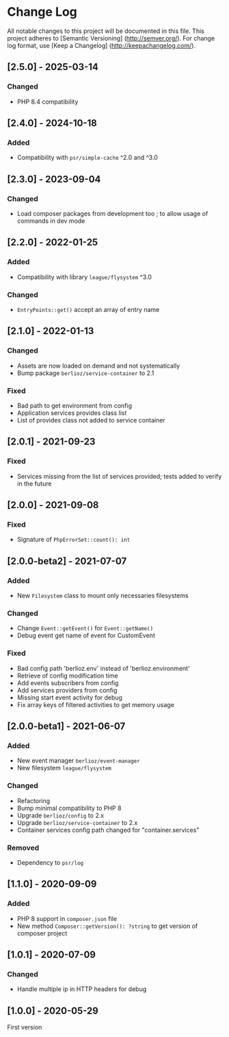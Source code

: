 # Change Log

All notable changes to this project will be documented in this file. This project adheres
to [Semantic Versioning] (http://semver.org/). For change log format,
use [Keep a Changelog] (http://keepachangelog.com/).

## [2.5.0] - 2025-03-14

### Changed

- PHP 8.4 compatibility

## [2.4.0] - 2024-10-18

### Added

- Compatibility with `psr/simple-cache` ^2.0 and ^3.0

## [2.3.0] - 2023-09-04

### Changed

- Load composer packages from development too ; to allow usage of commands in dev mode

## [2.2.0] - 2022-01-25

### Added

- Compatibility with library `league/flysystem` ^3.0

### Changed

- `EntryPoints::get()` accept an array of entry name

## [2.1.0] - 2022-01-13

### Changed

- Assets are now loaded on demand and not systematically
- Bump package `berlioz/service-container` to 2.1

### Fixed

- Bad path to get environment from config
- Application services provides class list
- List of provides class not added to service container

## [2.0.1] - 2021-09-23

### Fixed

- Services missing from the list of services provided; tests added to verify in the future

## [2.0.0] - 2021-09-08

### Fixed

- Signature of `PhpErrorSet::count(): int`

## [2.0.0-beta2] - 2021-07-07

### Added

- New `Filesystem` class to mount only necessaries filesystems

### Changed

- Change `Event::getEvent()` for `Event::getName()`
- Debug event get name of event for CustomEvent

### Fixed

- Bad config path 'berlioz.env' instead of 'berlioz.environment'
- Retrieve of config modification time
- Add events subscribers from config
- Add services providers from config
- Missing start event activity for debug
- Fix array keys of filtered activities to get memory usage

## [2.0.0-beta1] - 2021-06-07

### Added

- New event manager `berlioz/event-manager`
- New filesystem `league/flysystem`

### Changed

- Refactoring
- Bump minimal compatibility to PHP 8
- Upgrade `berlioz/config` to 2.x
- Upgrade `berlioz/service-container` to 2.x
- Container services config path changed for "container.services"

### Removed

- Dependency to `psr/log`

## [1.1.0] - 2020-09-09

### Added

- PHP 8 support in `composer.json` file
- New method `Composer::getVersion(): ?string` to get version of composer project

## [1.0.1] - 2020-07-09

### Changed

- Handle multiple ip in HTTP headers for debug

## [1.0.0] - 2020-05-29

First version

